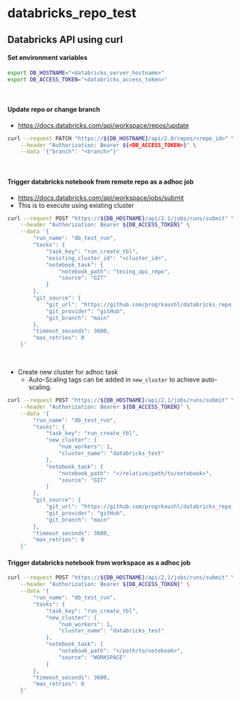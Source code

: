 # databricks_repo_test

## Databricks API using curl
#### Set environment variables
```sh
export DB_HOSTNAME="<databricks_server_hostname>"
export DB_ACCESS_TOKEN="<databricks_access_token>"
```
<br>

#### Update repo or change branch
- https://docs.databricks.com/api/workspace/repos/update
```sh
curl --request PATCH "https://${DB_HOSTNAME}/api/2.0/repos/<repo_id>" \
    --header "Authorization: Bearer ${<DB_ACCESS_TOKEN>}" \
    --data '{"branch": "<branch>"}'
```
<br>

#### Trigger databricks notebook from remote repo as a adhoc job
- https://docs.databricks.com/api/workspace/jobs/submit
- This is to execute using existing cluster 
```sh
curl --request POST "https://${DB_HOSTNAME}/api/2.1/jobs/runs/submit" \
    --header "Authorization: Bearer ${DB_ACCESS_TOKEN}" \
    --data '{
        "run_name": "db_test_run",
        "tasks": {
            "task_key": "run_create_tbl", 
            "existing_cluster_id": "<cluster_id>",
            "notebook_task": {
                "notebook_path": "tesing_api_repo",
                "source": "GIT"
            }
        },
        "git_source": {
            "git_url": "https://github.com/progrkaushl/databricks_repo_test.git", 
            "git_provider": "gitHub", 
            "git_branch": "main"
        },
        "timeout_seconds": 3600,
        "max_retries": 0
    }' 
```
<br>

- Create new cluster for adhoc task
  - Auto-Scaling tags can be added in `new_cluster` to achieve auto-scaling.
```sh
curl --request POST "https://${DB_HOSTNAME}/api/2.1/jobs/runs/submit" \
    --header "Authorization: Bearer ${DB_ACCESS_TOKEN}" \
    --data '{
        "run_name": "db_test_run",
        "tasks": {
            "task_key": "run_create_tbl", 
            "new_cluster": {
                "num_workers": 1, 
                "cluster_name": "databricks_test"
            },
            "notebook_task": {
                "notebook_path": "</relative/path/to/notebook>",
                "source": "GIT"
            }
        },
        "git_source": {
            "git_url": "https://github.com/progrkaushl/databricks_repo_test.git", 
            "git_provider": "gitHub", 
            "git_branch": "main"
        },
        "timeout_seconds": 3600,
        "max_retries": 0
    }' 
```

#### Trigger databricks notebook from workspace as a adhoc job
```sh
curl --request POST "https://${DB_HOSTNAME}/api/2.1/jobs/runs/submit" \
    --header "Authorization: Bearer ${DB_ACCESS_TOKEN}" \
    --data '{
        "run_name": "db_test_run",
        "tasks": {
            "task_key": "run_create_tbl", 
            "new_cluster": {
                "num_workers": 1, 
                "cluster_name": "databricks_test"
            },
            "notebook_task": {
                "notebook_path": "</path/to/notebook>",
                "source": "WORKSPACE"
            }
        },
        "timeout_seconds": 3600,
        "max_retries": 0
    }' 
```